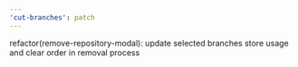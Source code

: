 ```yaml
---
'cut-branches': patch
---
```


refactor(remove-repository-modal): update selected branches store usage and clear order in removal process
